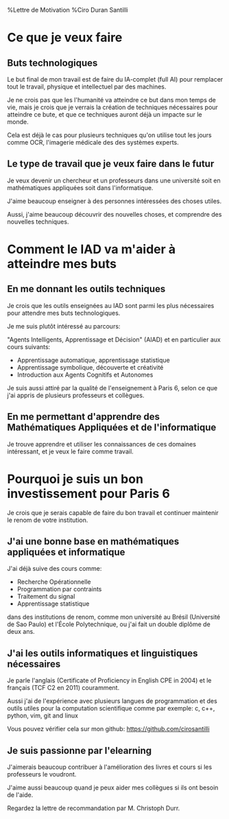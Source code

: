 %Lettre de Motivation
%Ciro Duran Santilli

# Ce que je veux faire

## Buts technologiques

Le but final de mon travail est de faire du IA-complet (full AI)
pour remplacer tout le travail, physique et intellectuel par des machines.

Je ne crois pas que les l'humanité va atteindre ce but dans mon temps de vie,
mais je crois que je verrais la création de techniques nécessaires pour atteindre
ce bute, et que ce techniques auront déjà un impacte sur le monde.

Cela est déjà le cas pour plusieurs techniques qu'on utilise tout les jours comme
OCR, l'imagerie médicale des des systèmes experts.

## Le type de travail que je veux faire dans le futur

Je veux devenir un chercheur et un professeurs dans une université
soit en mathématiques appliquées soit dans l'informatique.

J'aime beaucoup enseigner à des personnes intéressées des choses utiles.

Aussi, j'aime beaucoup découvrir des nouvelles choses, et comprendre
des nouvelles techniques.

# Comment le IAD va m'aider à atteindre mes buts

## En me donnant les outils techniques

Je crois que les outils enseignées au IAD sont parmi les plus nécessaires pour attendre mes
buts technologiques.

Je me suis plutôt intéressé au parcours:

"Agents Intelligents, Apprentissage et Décision" (AIAD) et en particulier aux cours suivants:

- Apprentissage automatique, apprentissage statistique
- Apprentissage symbolique, découverte et créativité
- Introduction aux Agents Cognitifs et Autonomes

Je suis aussi attiré par la qualité de l'enseignement à Paris 6,
selon ce que j'ai appris de plusieurs professeurs et collègues.

## En me permettant d'apprendre des Mathématiques Appliquées et de l'informatique

Je trouve apprendre et utiliser les connaissances de ces domaines intéressant,
et je veux le faire comme travail.

# Pourquoi je suis un bon investissement pour Paris 6

Je crois que je serais capable de faire du bon travail et continuer maintenir
le renom de votre institution.

## J'ai une bonne base en mathématiques appliquées et informatique

J'ai déjà suive des cours comme:

- Recherche Opérationnelle
- Programmation par contraints
- Traitement du signal
- Apprentissage statistique

dans des institutions de renom, comme mon université au Brésil (Université de Sao Paulo)
et l'École Polytechnique, ou j'ai fait un double diplôme de deux ans.

## J'ai les outils informatiques et linguistiques nécessaires

Je parle l'anglais (Certificate of Proficiency in English CPE in 2004)
et le français (TCF C2 en 2011) couramment.

Aussi j'ai de l'expérience avec plusieurs langues de programmation
et des outils utiles pour la computation scientifique comme par exemple:
c, c++, python, vim, git and linux

Vous pouvez vérifier cela sur mon github: https://github.com/cirosantilli

## Je suis passionne par l'elearning

J'aimerais beaucoup contribuer à l'amélioration des livres et cours
si les professeurs le voudront.

J'aime aussi beaucoup quand je peux aider mes collègues si ils ont besoin de l'aide.

Regardez la lettre de recommandation par M. Christoph Durr.
